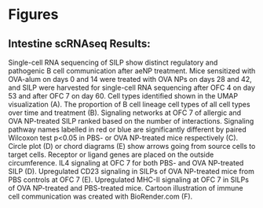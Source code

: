 # Figures
## Intestine scRNAseq Results:



Single-cell RNA sequencing of SILP show distinct regulatory and pathogenic B cell communication after aeNP treatment. Mice sensitized with OVA-alum on days 0 and 14 were treated with OVA NPs on days 28 and 42, and SILP were harvested for single-cell RNA sequencing after OFC 4 on day 53 and after OFC 7 on day 60. Cell types identified shown in the UMAP visualization (A). The proportion of B cell lineage cell types of all cell types over time and treatment (B). Signaling networks at OFC 7 of allergic and OVA NP-treated SILP ranked based on the number of interactions. Signaling pathway names labelled in red or blue are significantly different by paired Wilcoxon test p<0.05 in PBS- or OVA NP-treated mice respectively (C). Circle plot (D) or chord diagrams (E) show arrows going from source cells to target cells. Receptor or ligand genes are placed on the outside circumference. IL4 signaling at OFC 7 for both PBS- and OVA NP-treated SILP (D). Upregulated CD23 signaling in SILPs of OVA NP-treated mice from PBS controls at OFC 7 (E). Upregulated MHC-II signaling at OFC 7 in SILPs of OVA NP-treated and PBS-treated mice. Cartoon illustration of immune cell communication was created with BioRender.com (F).
